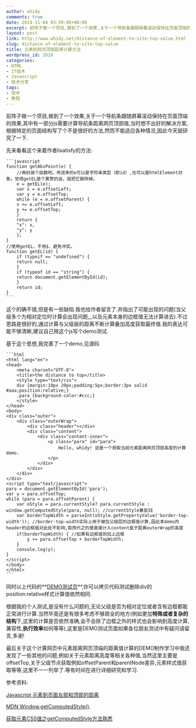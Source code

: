 ```yaml
---
author: whidy
comments: true
date: 2014-11-04 03:59:08+00:00
excerpt: 前阵子做一个项目,做到了一个效果,关于一个导航条跟随屏幕滚动保持在页面顶端的效果,其中有一部分js需要计算导航条距离网页顶部值,当时想不出好的解决方案,根据特定的页面结构写了个不是很好的方法,然而不能适应各种情况,因此今天就研究了一下.
layout: post
link: http://www.whidy.net/distance-of-element-to-site-top-value.html
slug: distance-of-element-to-site-top-value
title: 元素到网页顶部距离计算方法
wordpress_id: 2618
categories:
- HTML
- IT技术
- Javascript
- 技术分享
tags:
- 技术
- 教程
---
```


前阵子做一个项目,做到了一个效果,关于一个导航条跟随屏幕滚动保持在页面顶端的效果,其中有一部分js需要计算导航条距离网页顶部值,当时想不出好的解决方案,根据特定的页面结构写了个不是很好的方法,然而不能适应各种情况,因此今天就研究了一下.

先来看看这个来着作者lisatisfy的方法:

    
    ```javascript
    function getAbsPoint(e) {
        //再封装个函数吧。传进来的e可以是字符串类型（即id）,也可以是htmlElement对象。觉得getEL是个累赘的话，就把它删除掉。
        e = getEL(e);
        var x = e.offsetLeft;
        var y = e.offsetTop;
        while (e = e.offsetParent) {
        x += e.offsetLeft;
        y += e.offsetTop;
        }
        return {
        "x": x,
        "y": y
        };
    }
    //使用getEL，不用$，避免冲突。
    function getEL(id) {
        if (typeif == "undefined") {
        return null;
        }
        if (typeof id == "string") {
        return document.getElementById(id);
        }
        return id;
    }
    ```


这个的确不错,但是有一些缺陷.我也给作者留言了.并指出了可能出现的问题(当父级多个为相对定位时计算会出现问题,,,以及元素本身的边框值无法计算进去).不过思路是很好的,通过计算与父级层的距离不断计算叠加高度获取最终值.我的表达可能不够清晰,建议自己用这个js写个demo测试.

<!-- more -->

基于这个思想,我完善了一个demo,见源码

    
    ```html
    <html lang="en">
    <head>
        <meta charset="UTF-8">
        <title>the distance to top</title>
        <style type="text/css">
        div {margin:10px 20px;padding:5px;border:3px solid #aaa;position:relative;}
        .para {background-color:#ccc;}
        </style>
    </head>
    <body>
    <div class="outer">
        <div class="outerWrap">
            <div class="header"></div>
            <div class="content">
                <div class="content-inner">
                    <p class="para" id="para">
                        Hello, whidy! 这是一个获取当前元素距离网页顶部高度的计算demo.
                    </p>
                </div>
            </div>
        </div>
    </div>
    <script type="text/javascript">
    para = document.getElementById('para');
    var y = para.offsetTop;
    while (para = para.offsetParent) {
        var oStyle = para.currentStyle? para.currentStyle : window.getComputedStyle(para, null); //currentStyle兼容IE
        var borderTopWidth = parseInt(oStyle.getPropertyValue('border-top-width')); //border-top-width实际上用于被包父级层的边框值计算,因此本demo内header的边框值对此处不影响,取而代之的是直接计入content盒子距离outerWrap的高度
        if(borderTopWidth) { //如果有边框值则加上边框
            y += para.offsetTop + borderTopWidth;
        }
        console.log(y);
    }
    </script>
    </body>
    </html>
    ```


同时以上代码的**[DEMO测试页](http://www.whidy.net/demos/distanceToTop.html)**,你可以拷贝代码测试删除div的position:relative样式计算值依然相同.

根据我的个人测试,是没有什么问题的,无论父级是否为相对定位或者含有边框都能正常进行计算.当然毕竟还是有很多考虑不够周全的地方(例如更加**特殊或者复杂的结构**下,这里的计算是否依然准确,会不会除了边框之外的样式也会影响到高度计算,兼容性,**执行效率**如何等等),这里是DEMO测试页面如果各位朋友测试中有疑问请留言,多谢!

最后关于这个计算网页中元素距离网页顶端的距离值计算的DEMO制作学习中我还发现了一些其他的问题,例如关于元素距离高度等相关各种值,当然这里主要是offsetTop,关于父级节点获取例如offsetParent和parentNode差异,元素样式值获取等等,这里不一一列举了.等有时间在进行详细研究和学习.

参考资料:

[Javascript 元素到页面左部和顶部的距离](http://blog.csdn.net/lisatisfy/article/details/6565013)

[MDN Window.getComputedStyle()](https://developer.mozilla.org/zh-CN/docs/Web/API/Window.getComputedStyle).

[获取元素CSS值之getComputedStyle方法熟悉](http://www.zhangxinxu.com/wordpress/?p=2378)



